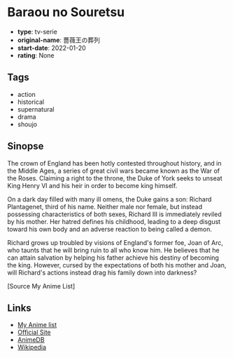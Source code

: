 # Baraou no Souretsu

-   **type**: tv-serie
-   **original-name**: 薔薇王の葬列
-   **start-date**: 2022-01-20
-   **rating**: None

## Tags

-   action
-   historical
-   supernatural
-   drama
-   shoujo

## Sinopse

The crown of England has been hotly contested throughout history, and in the Middle Ages, a series of great civil wars became known as the War of the Roses. Claiming a right to the throne, the Duke of York seeks to unseat King Henry VI and his heir in order to become king himself.

On a dark day filled with many ill omens, the Duke gains a son: Richard Plantagenet, third of his name. Neither male nor female, but instead possessing characteristics of both sexes, Richard III is immediately reviled by his mother. Her hatred defines his childhood, leading to a deep disgust toward his own body and an adverse reaction to being called a demon.

Richard grows up troubled by visions of England's former foe, Joan of Arc, who taunts that he will bring ruin to all who know him. He believes that he can attain salvation by helping his father achieve his destiny of becoming the king. However, cursed by the expectations of both his mother and Joan, will Richard's actions instead drag his family down into darkness?

[Source My Anime List]

## Links

-   [My Anime list](https://myanimelist.net/anime/42892/Baraou_no_Souretsu)
-   [Official Site](https://baraou-anime.com/)
-   [AnimeDB](http://anidb.info/perl-bin/animedb.pl?show=anime&aid=15731)
-   [Wikipedia](https://en.wikipedia.org/wiki/Requiem_of_the_Rose_King#Anime)

